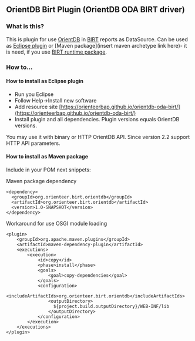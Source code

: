 ## OrientDB Birt Plugin (OrientDB ODA BIRT driver)

### What is this?

This is plugin for use [OrientDB](http://orientdb.com/) in [BIRT](https://www.eclipse.org/birt/) reports as DataSource. 
Can be used as [Eclipse plugin](https://orienteerbap.github.io/orientdb-oda-birt/) or [Maven package](insert maven archetype link here)- it is need, if you use [BIRT runtime package](https://mvnrepository.com/artifact/org.eclipse.birt.runtime). 

### How to...

#### How to install as Eclipse plugin

- Run you Eclipse
- Follow Help->Install new software
- Add resource site [https://orienteerbap.github.io/orientdb-oda-birt/](https://orienteerbap.github.io/orientdb-oda-birt/)
- Install plugin and all dependencies. Plugin versions equals OrientDB versions.

You may use it with binary or HTTP OrientDB API. Since version 2.2 support HTTP API parameters.

#### How to install as Maven package

Include in your POM next snippets:

Maven package dependency

```
<dependency>
  <groupId>org.orienteer.birt.orientdb</groupId>
  <artifactId>org.orienteer.birt.orientdb</artifactId>
  <version>1.0-SNAPSHOT</version>
</dependency>
```

Workaround for use OSGI module loading

```
<plugin>
    <groupId>org.apache.maven.plugins</groupId>
    <artifactId>maven-dependency-plugin</artifactId>
    <executions>
        <execution>
            <id>copy</id>
            <phase>install</phase>
            <goals>
                <goal>copy-dependencies</goal>
            </goals>
            <configuration>
            	<includeArtifactIds>org.orienteer.birt.orientdb</includeArtifactIds>
                <outputDirectory>
                  ${project.build.outputDirectory}/WEB-INF/lib
                </outputDirectory>
            </configuration>
        </execution>
    </executions>
</plugin>	
```